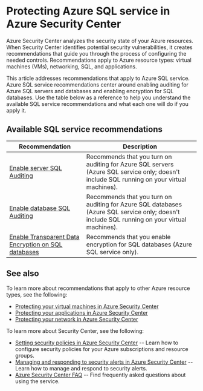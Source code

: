 <properties
   pageTitle="Protecting Azure SQL service in Azure Security Center  | Microsoft Azure"
   description="This document addresses recommendations in Azure Security Center that help you protect Azure SQL service and stay in compliance with security policies."
   services="security-center"
   documentationCenter="na"
   authors="TerryLanfear"
   manager="MBaldwin"
   editor=""/>

<tags
   ms.service="security-center"
   ms.devlang="na"
   ms.topic="article"
   ms.tgt_pltfrm="na"
   ms.workload="na"
   ms.date="08/04/2016"
   ms.author="terrylan"/>

# <a name="protecting-azure-sql-service-in-azure-security-center"></a>Protecting Azure SQL service in Azure Security Center

Azure Security Center analyzes the security state of your Azure resources. When Security Center identifies potential security vulnerabilities, it creates recommendations that guide you through the process of configuring the needed controls.  Recommendations apply to Azure resource types: virtual machines (VMs), networking, SQL, and applications.

This article addresses recommendations that apply to Azure SQL service.  Azure SQL service recommendations center around enabling auditing for Azure SQL servers and databases and enabling encryption for SQL databases.  Use the table below as a reference to help you understand the available SQL service recommendations and what each one will do if you apply it.

## <a name="available-sql-service-recommendations"></a>Available SQL service recommendations

|Recommendation|Description|
|-----|-----|
|[Enable server SQL Auditing](security-center-enable-auditing-on-sql-servers.md)|Recommends that you turn on auditing for Azure SQL servers (Azure SQL service only; doesn't include SQL running on your virtual machines).|
|[Enable database SQL Auditing](security-center-enable-auditing-on-sql-databases.md)|Recommends that you turn on auditing for Azure SQL databases (Azure SQL service only; doesn't include SQL running on your virtual machines).|
|[Enable Transparent Data Encryption on SQL databases](security-center-enable-transparent-data-encryption.md)|Recommends that you enable encryption for SQL databases (Azure SQL service only).|

## <a name="see-also"></a>See also

To learn more about recommendations that apply to other Azure resource types, see the following:

- [Protecting your virtual machines in Azure Security Center](security-center-virtual-machine-recommendations.md)
- [Protecting your applications in Azure Security Center](security-center-application-recommendations.md)
- [Protecting your network in Azure Security Center](security-center-network-recommendations.md)

To learn more about Security Center, see the following:

- [Setting security policies in Azure Security Center](security-center-policies.md) -- Learn how to configure security policies for your Azure subscriptions and resource groups.
- [Managing and responding to security alerts in Azure Security Center](security-center-managing-and-responding-alerts.md) -- Learn how to manage and respond to security alerts.
- [Azure Security Center FAQ](security-center-faq.md) -- Find frequently asked questions about using the service.
